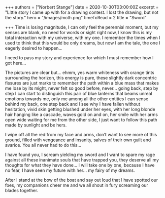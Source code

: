 +++
authors = ["Norbert Stange"]
date = 2020-10-30T03:00:00Z
excerpt = "Little story I came up with for a drawing contest. I lost the drawing, but not the story."
hero = "/images/moth.png"
timeToRead = 2
title = "Sword"

+++
Time is losing magnitude, I can only feel the perennial moment, but my senses are blank, no need for words or sight right now, I know this is my total interaction with my universe, with my one. I remember the times when I used to think that this would be only dreams, but now I am the tale, the one I eagerly desired to happen…

I need to pass my story and experience for which I must remember how I got here…

The pictures are clear but… ehmm, yes warm whiteness with orange tints surrounding the horizon, this energy is pure, these slightly dark concentric fissures are just marks to remember the path within a blue mass that makes me lose by its might, never felt so good before, never… going back, step by step I can start to distinguish this pair of blue lanterns that beams unreal emotions towards me, only me among all the other entities I can sense behind my back, one step back and I see why I have fallen without hesitation, vivid skin getting blushed under her eyes, with her long blonde hair hanging like a cascade, waves gold on and on, her smile with her arms open wide waiting for me from the other side, I just want to follow this path made by sunlight and be hers.

I wipe off all the red from my face and arms, don’t want to see more of this ground, filled with vengeance and insanity, salves of their own guilt and avarice. You all never had to do this…

I have found you, I scream yielding my sword and I want to spare my rage against all these inanimate souls that have trapped you, they deserve all my thoughts for what they have done… I will take one by one, because I have no fear, I have seen my future with her… my fairy of my dreams.

After I stand at the bow of the boat and say out loud that I have spotted our foes, my companions cheer me and we all shout in fury screaming our blades together.